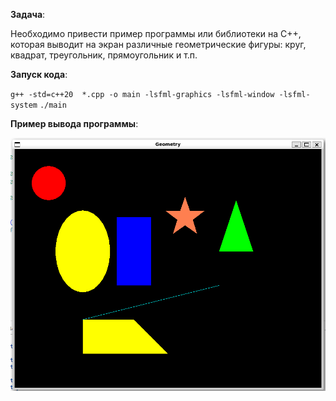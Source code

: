 **Задача**:

Необходимо привести пример программы или библиотеки на C++, которая выводит на экран различные геометрические фигуры: круг, квадрат, треугольник, прямоугольник и т.п. 

**Запуск кода**:

`g++ -std=c++20  *.cpp -o main -lsfml-graphics -lsfml-window -lsfml-system`
`./main`

**Пример вывода программы**:

![Пример](image_2023-07-13_11-28-38.png)

